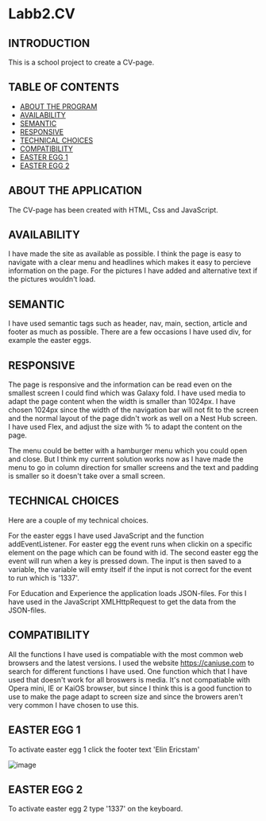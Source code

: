# Labb2.CV

## INTRODUCTION
This is a school project to create a CV-page.

## TABLE OF CONTENTS
* [ABOUT THE PROGRAM](#ABOUT-THE-PROGRAM)
* [AVAILABILITY](#AVAILABILITY)
* [SEMANTIC](#SEMANTIC)
* [RESPONSIVE](#RESPONSIVE)
* [TECHNICAL CHOICES](#TECHNICAL-CHOICES)
* [COMPATIBILITY](#COMPATIBILITY)
* [EASTER EGG 1](#EASTER-EGG-1)
* [EASTER EGG 2](#EASTER-EGG-2)

## ABOUT THE APPLICATION
The CV-page has been created with HTML, Css and JavaScript.

## AVAILABILITY
I have made the site as available as possible. I think the page is easy to navigate with a clear menu and headlines which makes it easy to percieve information on the page. For the pictures I have added and alternative text if the pictures wouldn't load.

## SEMANTIC
I have used semantic tags such as header, nav, main, section, article and footer as much as possible. There are a few occasions I have used div, for example the easter eggs. 

## RESPONSIVE
The page is responsive and the information can be read even on the smallest screen I could find which was Galaxy fold. I have used media to adapt the page content when the width is smaller than 1024px. I have chosen 1024px since the width of the navigation bar will not fit to the screen and the normal layout of the page didn't work as well on a Nest Hub screen. I have used Flex, and adjust the size with % to adapt the content on the page. 

The menu could be better with a hamburger menu which you could open and close. But I think my current solution works now as I have made the menu to go in column direction for smaller screens and the text and padding is smaller so it doesn't take over a small screen.

## TECHNICAL CHOICES
Here are a couple of my technical choices.

For the easter eggs I have used JavaScript and the function addEventListener. For easter egg the event runs when clickin on a specific element on the page which can be found with id. The second easter egg the event will run when a key is pressed down. The input is then saved to a variable, the variable will emty itself if the input is not correct for the event to run which is '1337'.

For Education and Experience the application loads JSON-files. For this I have used in the JavaScript XMLHttpRequest to get the data from the JSON-files.

## COMPATIBILITY
All the functions I have used is compatiable with the most common web browsers and the latest versions. I used the website https://caniuse.com to search for different functions I have used. One function which that I have used that doesn't work for all broswers is media. It's not compatiable with Opera mini, IE or KaiOS browser, but since I think this is a good function to use to make the page adapt to screen size and since the browers aren't very common I have chosen to use this. 

## EASTER EGG 1
To activate easter egg 1 click the footer text 'Elin Ericstam'

![image](https://user-images.githubusercontent.com/91311233/168796463-486a145e-fb80-427c-8971-9d64a6fe6252.png)

## EASTER EGG 2
To activate easter egg 2 type '1337' on the keyboard.
